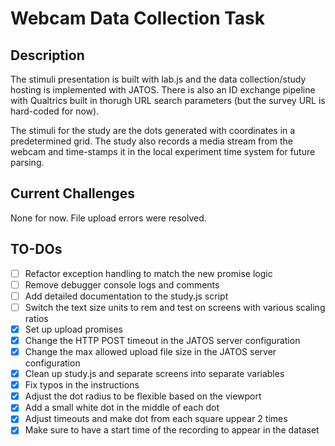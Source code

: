 Webcam Data Collection Task
==========================

Description
--------------------------
The stimuli presentation is built with lab.js and the data collection/study hosting is implemented
with JATOS. There is also an ID exchange pipeline with Qualtrics built in thorugh URL search parameters 
(but the survey URL is hard-coded for now).

The stimuli for the study are the dots generated with coordinates in a predetermined grid. The study also
records a media stream from the webcam and time-stamps it in the local experiment time system for future parsing.

Current Challenges
--------------------------
None for now. File upload errors were resolved.

TO-DOs
--------------------------
- [ ] Refactor exception handling to match the new promise logic
- [ ] Remove debugger console logs and comments
- [ ] Add detailed documentation to the study.js script
- [ ] Switch the text size units to rem and test on screens with various scaling ratios
- [X] Set up upload promises
- [X] Change the HTTP POST timeout in the JATOS server configuration
- [X] Change the max allowed upload file size in the JATOS server configuration
- [X] Clean up study.js and separate screens into separate variables
- [X] Fix typos in the instructions
- [X] Adjust the dot radius to be flexible based on the viewport
- [X] Add a small white dot in the middle of each dot
- [X] Adjust timeouts and make dot from each square uppear 2 times
- [X] Make sure to have a start time of the recording to appear in the dataset